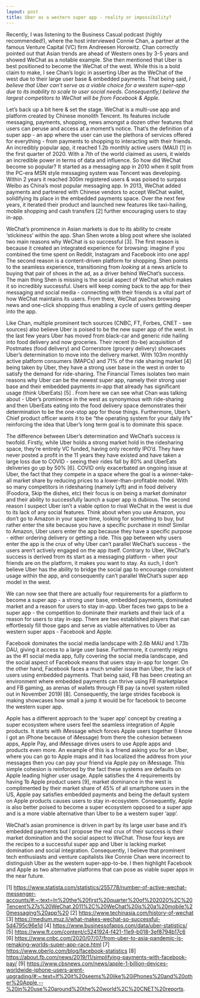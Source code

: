 ```yaml
---
layout: post
title: Uber as a western super app - reality or impossibility? 
---
```

Recently, I was listening to the Business Casual podcast (highly recommended!), where the host interviewed Connie Chan, a partner at the famous Venture Capital (VC) firm Andreesen Horowitz. Chan correctly pointed out that Asian trends are ahead of Western ones by 3-5 years and showed WeChat as a notable example. She then mentioned that Uber is best positioned to become the WeChat of the west. While this is a bold claim to make, I see Chan’s logic in asserting Uber as the WeChat of the west due to their large user base & embedded payments. That being said, *I believe that Uber can’t serve as a viable choice for a western super-app due to its inability to scale to user social needs. Consequently,I believe the largest competitors to WeChat will be from Facebook & Apple.*


Let’s back up a bit here & set the stage. WeChat is a multi-use app and platform created by Chinese monolith Tencent. Its features include messaging, payments, shopping, news amongst a dozen other features that users can peruse and access at a moment’s notice. That’s the definition of a super app - an app where the user can use the plethora of services offered for everything - from payments to shopping to interacting with their friends. An incredibly popular app, it reached 1.2b monthly active users (MAU) [1] in the first quarter of 2020. With a 7th of the world claimed as users, it wields an incredible power in terms of data and influence. So how did WeChat become so popular? It started as a messaging app in 2010 when it split from the PC-era MSN style messaging system was Tencent was developing. Within 2 years it reached 300m registered users & was poised to surpass Weibo as China’s most popular messaging app. In 2013, WeChat added payments and partnered with Chinese vendors to accept WeChat wallet, solidifying its place in the embedded payments space. Over the next few years, it iterated their product and launched new features like taxi-hailing, mobile shopping and cash transfers [2] further encouraging users to stay in-app. 


WeChat’s prominence in Asian markets is due to its ability to create ‘stickiness’ within the app. Shan Shen wrote a blog post where she isolated two main reasons why WeChat is so successful [3]. The first reason is because it created an integrated experience for browsing: imagine if you combined the time spent on Reddit, Instagram and Facebook into one app! The second reason is a content-driven platform for shopping. Shen points to the seamless experience, transitioning from *looking* at a news article to buying that pair of shoes in the ad, as a driver behind WeChat’s success. The main thing Shen is missing is the social aspect of WeChat which makes it so incredibly successful. Users will keep coming back to the app for their messaging and social media - connecting with their friends is a vital part of how WeChat maintains its users. From there, WeChat pushes browsing news and one-click shopping thus enabling a cycle of users getting deeper into the app.


Like Chan, multiple prominent tech sources (CNBC, FT, Forbes, CNET - see sources)  also believe Uber is poised to be the new super app of the west. In the last few years Uber has moved from black-car and generic ride hailing into food delivery and now groceries. Their recent (to-be) acquisition of Postmates (food delivery) and Cornerstore (grocery delivery) showcases Uber’s determination to move into the delivery market. With 103m monthly active platform consumers (MAPCs) and 71% of the ride sharing market [4] being taken by Uber, they have a strong user base in the west in order to satisfy the demand for ride-sharing. 
The Financial Times isolates two main reasons why Uber can be the newest super app, namely their strong user base and their embedded payments in-app that already has significant usage (think UberEats) [5] . From here we can see what Chan was talking about - Uber’s prominence in the west as synonymous with ride-sharing and then UberEats eating into the food delivery space demonstrates their determination to be the one-stop app for those things. Furthermore, Uber’s Chief product officer wants it to be “the operating system for your daily life” reinforcing the idea that Uber’s long term goal is to dominate this space. 


The difference between Uber’s determination and WeChat’s success is twofold. Firstly, while Uber holds a strong market hold in the ridesharing space, they’re entirely VC funded, having only recently IPO’d. They have never posted a profit in the 11 years they have existed and have taken a large loss due to COVID - seeing their rides fall by 80% and UberEats deliveries go up by 50% [6]. COVID only exacerbated an ongoing issue at Uber, the fact that they compete in a space where the goal is a winner-take-all market share by reducing prices to a lower-than-profitable model. With so many competitors in ridesharing (namely Lyft) and in food delivery (Foodora, Skip the dishes, etc)  their focus is on being a market dominator and their ability to successfully launch a super app is dubious. The second reason I suspect Uber isn’t a viable option to rival WeChat in the west is due to its lack of any social features. Think about when you use Amazon, you don’t go to Amazon in your spare time, looking for something to buy, but rather enter the site because you have a specific purchase in mind! Similar to Amazon, Uber users enter the app because they have a specific purpose - either ordering delivery or getting a ride. This gap between why users enter the app is the crux of why Uber can’t parallel WeChat’s success - the users aren’t actively engaged on the app itself. Contrary to Uber, WeChat’s success is derived from its start as a messaging platform - when your friends are on the platform, it makes you want to stay. As such, I don’t believe Uber has the ability to bridge the social gap to encourage consistent usage within the app, and consequently can’t parallel WeChat’s super app model in the west.


We can now see that there are actually four requirements for a platform to become a super app - a strong user base, embedded payments, dominated market and a reason for users to stay in-app. Uber faces two gaps to be a super app - the competition to dominate their markets and their lack of a reason for users to stay in-app. There are two established players that can effortlessly fill those gaps and serve as viable alternatives to Uber as western super apps - Facebook and Apple. 


Facebook dominates the social media landscape with 2.6b MAU and 1.73b DAU, giving it access to a large user base. Furthermore, it currently reigns as the #1 social media app, fully covering the social media landscape, and the social aspect of Facebook means that users stay in-app for longer. On the other hand, Facebook faces a much smaller issue than Uber, the lack of users using embedded payments. That being said, FB has been creating an environment where embedded payments can thrive using FB marketplace and FB gaming, as arenas of wallets through FB pay (a novel system rolled out in November 2019) [8]. Consequently, the large strides facebook is making showcases how small a jump it would be for facebook to become the western super app. 


Apple has a different approach to the ‘super app’ concept by creating a super ecosystem where users feel the seamless integration of Apple products. It starts with iMessage which forces Apple users together (I know I got an iPhone because of iMessage) from there the cohesion between apps, Apple Pay, and iMessage drives users to use Apple apps and products even more. An example of this is a friend asking you for an Uber, where you can go to Apple maps and it has localized the address from your messages then you can pay your friend via Apple pay on iMessage. This simple cohesion is reinforced by the fact these systems are defaults on Apple leading higher user usage. Apple satisfies the 4 requirements by having 1b Apple product users [9], market dominance in the west is complimented by their market share of 45% of all smartphone users in the US, Apple pay satisfies embedded payments and being the default system on Apple products causes users to stay in-ecosystem. Consequently, Apple is also better poised to become a super ecosystem opposed to a super app and is a more viable alternative than Uber to be a western super ‘app’. 


WeChat’s asian prominence is driven in part by its large user base and it’s embedded payments but I propose the real crux of their success is their market domination and the social aspect to WeChat. Those four keys are the recipes to a successful super app and Uber is lacking market domination and social integration. Consequently, I believe that prominent tech enthusiasts and venture capitalists like Connie Chan were incorrect to distinguish Uber as the western super-app-to-be. I then highlight Facebook and Apple as two alternative platforms that can pose as viable super apps in the near future. 
 



[1] https://www.statista.com/statistics/255778/number-of-active-wechat-messenger-accounts/#:~:text=In%20the%20first%20quarter%20of%202020%2C%20Tencent%27s%20WeChat,2011%2C%20WeChat%20is%20a%20mobile%20messaging%20app%20
[2] https://www.techinasia.com/history-of-wechat
[3] https://medium.muz.li/what-makes-wechat-so-successful-5d4795c96e1d
[4] https://www.businessofapps.com/data/uber-statistics/
[5] https://www.ft.com/content/c5241924-f421-11e9-b018-3ef8794b17c6
[6] https://www.cnbc.com/2020/07/07/from-uber-to-asia-pandemic-is-remaking-worlds-super-app-race.html
[7] https://www.oberlo.com/blog/facebook-statistics
[8] https://about.fb.com/news/2019/11/simplifying-payments-with-facebook-pay/
[9] https://www.cbsnews.com/news/apple-1-billion-devices-worldwide-iphone-users-arent-upgrading/#:~:text=If%20it%20seems%20like%20iPhones%20and%20other%20Apple,--%20in%20use%20around%20the%20world%2C%20CNET%20reports.

